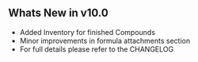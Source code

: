 Whats New in v10.0
--------------------------
- Added Inventory for finished Compounds
- Minor improvements in formula attachments section
- For full details please refer to the CHANGELOG
